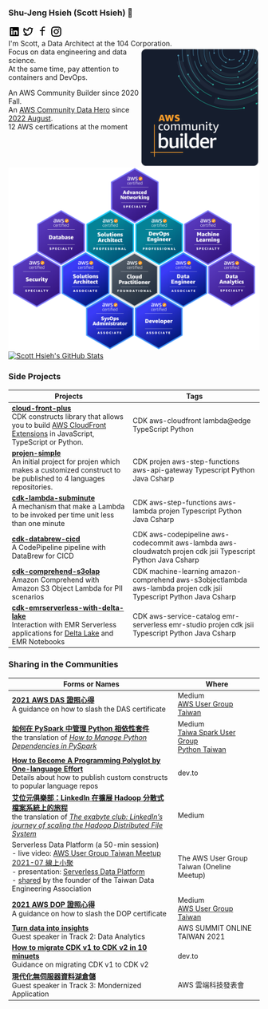 ### Shu-Jeng Hsieh (Scott Hsieh) 👋  
[![image](/icons/linkedin.png)](https://www.linkedin.com/in/shu-jeng-hsieh-5b479543/) [![image](/icons/twitter.png)](https://twitter.com/fantastichsieh) [![image](/icons/facebook.png)](https://www.facebook.com/ScottXieh/) [![image](/icons/instagram.png)](https://www.instagram.com/hsieh.scott/)   
I'm Scott, a Data Architect at the 104 Corporation. <img align="right" src="Community%20Builder%20badge%201600px.png" width="240">  
Focus on data engineering and data science.   
At the same time, pay attention to containers and DevOps.  

An AWS Community Builder since 2020 Fall.  
An [AWS Community Data Hero](https://aws.amazon.com/developer/community/heroes/?community-heroes-all.sort-by=item.additionalFields.sortPosition&community-heroes-all.sort-order=asc&awsf.filter-hero-category=*all&awsf.filter-location=*all&awsf.filter-year=*all&awsf.filter-activity=*all&community-heroes-all.q=Scott%2BHsieh&community-heroes-all.q_operator=AND) since [2022 August](https://aws.amazon.com/blogs/aws/announcing-the-latest-aws-heroes-august-2022/).  
12 AWS certifications at the moment  
[![image](/images/scott%20certificates.png)](https://github.com/HsiehShuJeng/HsiehShuJeng/raw/main/images/scott%20certificates.png)  
[![Scott Hsieh's GitHub Stats](https://github-readme-stats.vercel.app/api?username=HsiehShuJeng&show_icons=true&theme=tokyonight)](https://github-readme-stats.vercel.app/api?username=HsiehShuJeng&show_icons=true&theme=tokyonight)  

### Side Projects
| Projects  | Tags |
| ------------- | ------------- |
| [**cloud-front-plus**](https://github.com/pahud/cdk-cloudfront-plus) <br> CDK constructs library that allows you to build [AWS CloudFront Extensions](https://github.com/awslabs/aws-cloudfront-extensions) in JavaScript, TypeScript or Python. | CDK aws-cloudfront lambda@edge TypeScript Python |
| [**projen-simple**](https://github.com/HsiehShuJeng/projen-simple) <br> An initial project for projen which makes a customized construct to be published to 4 languages repositories.  | CDK projen aws-step-functions aws-api-gateway Typescript Python Java Csharp |
| [**cdk-lambda-subminute**](https://github.com/HsiehShuJeng/cdk-lambda-subminute)<br> A mechanism that make a Lambda to be invoked per time unit less than one minute | CDK aws-step-functions aws-lambda projen Typescript Python Java Csharp |
| [**cdk-databrew-cicd**](https://github.com/HsiehShuJeng/cdk-databrew-cicd)<br> A CodePipeline pipeline with DataBrew for CICD | CDK aws-codepipeline aws-codecommit aws-lambda aws-cloudwatch projen cdk jsii Typescript Python Java Csharp |  
| [**cdk-comprehend-s3olap**](https://github.com/HsiehShuJeng/cdk-comprehend-s3olap)<br> Amazon Comprehend with Amazon S3 Object Lambda for PII scenarios | CDK machine-learning amazon-comprehend aws-s3objectlambda aws-lambda projen cdk jsii Typescript Python Java Csharp |  
| [**cdk-emrserverless-with-delta-lake**](https://github.com/HsiehShuJeng/cdk-emrserverless-with-delta-lake.git)<br> Interaction with EMR Serverless applications for [Delta Lake](https://delta.io/) and EMR Notebooks| CDK aws-service-catalog emr-serverless emr-studio projen cdk jsii Typescript Python Java Csharp|  

### Sharing in the Communities  
| Forms or Names | Where |
| ----- | ----- |
| [**2021 AWS DAS 證照心得**](https://fantasticsie.medium.com/2021-aws-das-%E8%AD%89%E7%85%A7%E5%BF%83%E5%BE%97-7e872160b0d6) <br> A guidance on how to slash the DAS certificate | Medium <br> [AWS User Group Taiwan](https://www.facebook.com/groups/awsugtw/permalink/3661691677240650/) |
| [**如何在 PySpark 中管理 Python 相依性套件**](https://fantasticsie.medium.com/%E5%A6%82%E4%BD%95%E5%9C%A8-pyspark-%E4%B8%AD%E7%AE%A1%E7%90%86-python-%E4%BE%9D%E5%AD%98%E5%A5%97%E4%BB%B6-df1d3796f3ac) <br> the translation of [*How to Manage Python Dependencies in PySpark*](https://databricks.com/blog/2020/12/22/how-to-manage-python-dependencies-in-pyspark.html) | Medium <br> [Taiwa Spark User Group](https://www.facebook.com/groups/spark.tw) <br> [Python Taiwan](https://www.facebook.com/groups/pythontw/permalink/10161165677648438/) |
| [**How to Become A Programming Polyglot by One-language Effort**](https://dev.to/fantastichsieh/how-to-become-a-programming-polyglot-by-one-language-effort-4blm) <br> Details about how to publish custom constructs to popular language repos | dev.to |
| [**艾位元俱樂部：LinkedIn 在擴展 Hadoop 分散式檔案系統上的旅程**](https://fantasticsie.medium.com/%E8%89%BE%E4%BD%8D%E5%85%83%E4%BF%B1%E6%A8%82%E9%83%A8-linkedin-%E5%9C%A8%E6%93%B4%E5%B1%95-hadoop-%E5%88%86%E6%95%A3%E5%BC%8F%E6%AA%94%E6%A1%88%E7%B3%BB%E7%B5%B1%E4%B8%8A%E7%9A%84%E6%97%85%E7%A8%8B-72c5018dbf5d) <br> the translation of [*The exabyte club: LinkedIn’s journey of scaling the Hadoop Distributed File System*](https://engineering.linkedin.com/blog/2021/the-exabyte-club--linkedin-s-journey-of-scaling-the-hadoop-distr) | Medium |  
| Serverless Data Platform (a 50-min session) <br> - live video: [AWS User Group Taiwan Meetup 2021-07 線上小聚](https://youtu.be/HG8mQ32m970) <br> - presentation: [Serverless Data Platform](https://www.slideshare.net/shuzhengxie/serverless-data-platform-249838439) <br> - [shared](https://www.facebook.com/groups/dataengineering.tw/permalink/2019215314897983/) by the founder of the Taiwan Data Engineering Association  | The AWS User Group Taiwan (Oneline Meetup) |
| [**2021 AWS DOP 證照心得**](https://fantasticsie.medium.com/2021-aws-dop-%E8%AD%89%E7%85%A7%E5%BF%83%E5%BE%97-4d88181832a1) <br> A guidance on how to slash the DOP certificate | Medium <br> [AWS User Group Taiwan](https://www.facebook.com/groups/awsugtw/permalink/4193347000741779/) | 
| [**Turn data into insights** ](https://aws.amazon.com/tw/events/taiwan/2021summit/) <br> Guest speaker in Track 2: Data Analytics | AWS SUMMIT ONLINE TAIWAN 2021 |
| [**How to migrate CDK v1 to CDK v2 in 10 minuets**](https://dev.to/aws-builders/how-to-migrate-cdk-v1-to-cdk-v2-in-10-minuets-6i6) <br> Guidance on migrating CDK v1 to CDK v2| dev.to |  
| [**現代化無伺服器資料湖倉儲**](https://aws.amazon.com/tw/events/reinvent-recap-2021/) <br> Guest speaker in Track 3: Mondernized Application | AWS 雲端科技發表會|

<!--
**HsiehShuJeng/HsiehShuJeng** is a ✨ _special_ ✨ repository because its `README.md` (this file) appears on your GitHub profile.

Here are some ideas to get you started:

- 🔭 I’m currently working on ...
- 🌱 I’m currently learning ...
- 👯 I’m looking to collaborate on ...
- 🤔 I’m looking for help with ...
- 💬 Ask me about ...
- 📫 How to reach me: ...
- 😄 Pronouns: ...
- ⚡ Fun fact: ...
-->
